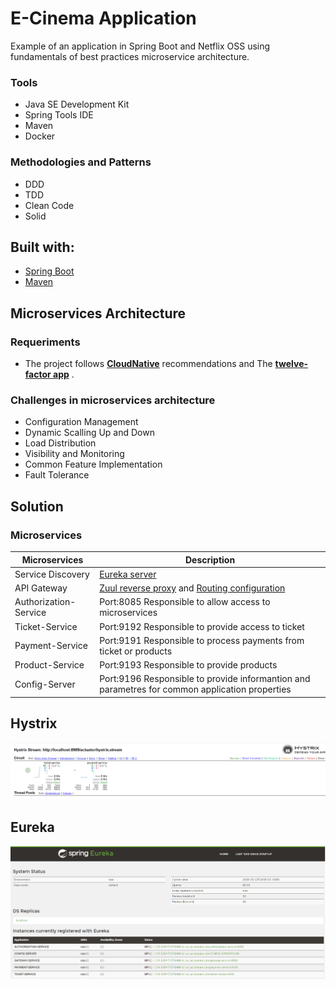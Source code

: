 
# E-Cinema Application

Example of an application in Spring Boot and Netflix OSS using fundamentals of best practices microservice architecture.

### Tools

- Java SE Development Kit
- Spring Tools IDE
- Maven
- Docker

### Methodologies and Patterns

- DDD
- TDD
- Clean Code
- Solid

## Built with:

- [Spring Boot](https://spring.io/projects/spring-boot)
- [Maven](https://maven.apache.org/)

## Microservices Architecture

### Requeriments

- The project follows [**CloudNative**](https://www.cncf.io/) recommendations and The [**twelve-factor app**](https://12factor.net/) . 


### Challenges in microservices architecture

- Configuration Management
- Dynamic Scalling Up and Down
- Load Distribution
- Visibility and Monitoring
- Common Feature Implementation
- Fault Tolerance

## Solution

### Microservices

| Microservices                   | Description  |
|---------------------------------|------------|
| Service Discovery               | [Eureka server](eureka-server) |
| API Gateway                     | [Zuul reverse proxy](zuul-gateway/src/main/java/com/donateplus/zuul/ZuulGatewayApplication.java) and [Routing configuration](donateplusapi/src/main/resources/application.properties) |
| Authorization-Service           | Port:8085 Responsible to allow access to microservices  |
| Ticket-Service                  | Port:9192 Responsible to provide access to ticket  |
| Payment-Service                 | Port:9191 Responsible to process payments from ticket or products  |
| Product-Service                 | Port:9193 Responsible to provide products  |
| Config-Server                   | Port:9196 Responsible to provide informantion and parametres for common application properties  |



## Hystrix

<img src="img/hystrixdashboad.png">


## Eureka

<img src="img/eureka.png">
